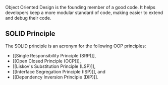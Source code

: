 Object Oriented Design is the founding member of a good code. It helps developers keep a more modular standard of code, making easier to extend and debug their code.
## SOLID Principle
The SOLID principle is an acronym for the following OOP principles:
- [[Single Responsibility Principle (SRP)]],
- [[Open Closed Principle (OCP)]],
- [[Liskov's Substitution Principle (LSP)]],
- [[Interface Segregation Principle (ISP)]], and
- [[Dependency Inversion Principle (DIP)]].
